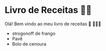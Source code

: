 # Livro de Receitas :man_cook:

Olá! Bem vindo ao meu livro de receitas :cookie: :cookie::cookie::cookie:

- strogonoff de frango
- Pavê
- Bolo de cenoura

